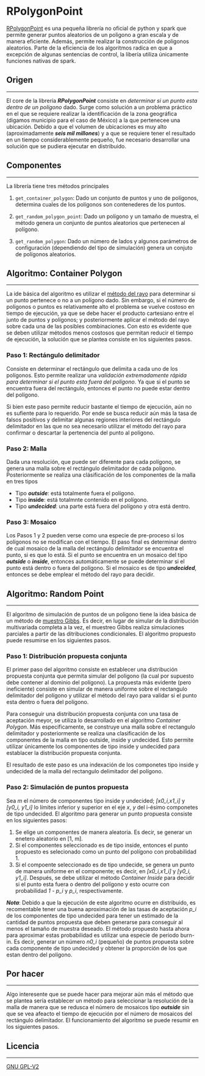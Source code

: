 # RPolygonPoint

[RPolygonPoint](https://github.com/jodac2/rpolygonpoint.git) es una pequeña librería no oficial de python y spark que permite generar puntos aleatorios de un poligono a gran escala y de manera eficiente. Además, permite realizar la construcción de poligonos aleatorios. Parte de la eficiencia de los algoritmos radica en que a excepción de algunas sentencias de control, la libería utiliza únicamente funciones nativas de spark.

## Origen
---

El core de la librería ***RPolygonPoint*** consiste en *determinar si un punto esta dentro de un polígono* dado. Surge como solución a un problema práctico en el que se requiere realizar la identificación de la zona geográfica (digamos municipio para el caso de México) a la que pertenecee una ubicación. Debido a que el volumen de ubicaciones es muy alto (aproximadamente ***seis mil millones***) y a que se requiere tener el resultado en un tiempo considerablemente pequeño, fue necesario desarrollar una solución que se pudiera ejecutar en distribuido. 


## Componentes
---

La librería tiene tres métodos principales

1. `get_container_polygon`: Dado un conjunto de puntos y uno de polígonos, determina cuales de los polígonos son contenederes de los puntos.

2. `get_random_polygon_point`: Dado un polígono y un tamaño de muestra, el método genera un conjunto de puntos aleatorios que pertenecen al polígono.

3. `get_random_polygon`: Dado un número de lados y algunos parámetros de configuración (dependiendo del tipo de simulación) genera un conjuto de polígonos aleatorios.

## Algoritmo: Container Polygon
---

 La ide básica del algoritmo es utilizar el [método del rayo](https://en.wikipedia.org/wiki/Point_in_polygon) para determinar si un punto pertenece o no a un polígono dado. Sin embargo, si el número de polígonos o puntos es relativamente alto el problema se vuelve costoso en tiempo de ejecución, ya que se debe hacer el producto cartesiano entre el junto de puntos y polígonos; y posteriormente aplicar el método del rayo sobre cada una de las posibles combinaciones. Con esto es evidente que se deben utilizar métodos menos costosos que permitan reducir el tiempo de ejecución, la solución que se plantea consiste en los siguientes pasos.


 ### Paso 1: Rectángulo delimitador 
 
Consiste en determinar el rectángulo que delimita a cada uno de los polígonos. Esto permite realizar una *validación extremadamente rápida para determinar si el punto esta fuera del polígono*.  Ya que si el punto se encuentra fuera del rectángulo, entonces el punto no puede estar dentro del polígono.

Si bien este paso permite reducir bastante el tiempo de ejecución, aún no es sufiente para lo requerido. Por ende se busca reducir aún más la tasa de falsos positivos y delimitar algunas regiones interiores del rectángulo delimitador en las que no sea necesarío utilizar el método del rayo para confirmar o descartar la pertenencia del punto al polígono.

### Paso 2: Malla

Dada una resolución, que puede ser diferente para cada polígono, se genera una malla sobre el rectángulo delimitador de cada polígono. Posteriormente se realiza una clásificación de los componentes de la malla en tres tipos

- Tipo ***outside***: está totalmente fuera el polígono.
- Tipo **inside**: está totalmnte contenido en el polígono.
- Tipo ***undecided***: una parte está fuera del polígono y otra está dentro.

### Paso 3: Mosaico

Los Pasos 1 y 2 pueden verse como una especie de pre-proceso si los polígonos no se modifican con el tiempo. El paso final es determinar dentro de cual mosaico de la malla del rectángulo delimitador se encuentra el punto, si es que lo está. Si el punto se encuentra en un mosaico del tipo ***outside*** o ***inside***, entonces automáticamente se puede determinar si el punto está dentro o fuera del polígono. Si el mosaico es de tipo ***undecided***, entonces se debe emplear el método del rayo para decidir.


## Algoritmo: Random Point
---

El algoritmo de simulación de puntos de un poligono tiene la idea básica de un método de [muestro Gibbs](https://en.wikipedia.org/wiki/Gibbs_sampling). Es decir, en lugar de simular de la distribución multivariada completa a la vez, el muestreo Gibbs realiza simulaciones parciales a partir de las ditribuciones condicionales. El algoritmo propuesto puede resumirse en los siguientes pasos.


### Paso 1: Distribución propuesta conjunta

El primer paso del algoritmo consiste en establecer una distribución propuesta conjunta que permita simular del poligono (la cual por supuesto debe contener al dominio del polígono). La propuesta más evidente (pero ineficiente) consiste en simular de manera uniforme sobre el rectangulo delimitador del polígono y utilizar el método del rayo para validar si el punto esta dentro o fuera del polígono. 

Para conseguir una distribución propuesta conjunta con una tasa de aceptación meyor, se utiliza lo desarrollado en el algoritmo *Container Polygon*. Más especificamente, se construye una malla sobre el rectangulo delimitador y posteriormente se realiza una clasificación de los componentes de la malla en tipo outside, inside y undecided. Esto permite utilizar únicamente los componentes de tipo inside y undecided para establacer la distribución propuesta conjunta.

El resultado de este paso es una indexación de los componetes tipo inside y undecided de la malla del rectangulo delimitador del polígono.


### Paso 2: Simulación de puntos propuesta

Sea _m_ el número de componentes tipo inside y undecided; *[x0_i,x1_i]* y *[y0_i, y1_i]* lo límites inferior y superior en el eje _x_, _y_ del i-ésimo componetes de tipo undecided. El algoritmo para generar un punto propuesta consiste en los siguientes pasos:

1. Se elige un componentes de manera aleatoria. Es decir, se generar un enetero aleatorio en [1, m].
2. Si el componentes seleccionado es de tipo inside, entonces el punto propuesto es selecionado como un punto del polígono con probabilidad 1. 
3. Si el compoente seleccionado es de tipo undecide, se genera un punto de manera uniforme en el componente; es decir, en *[x0_i,x1_i]* y *[y0_i, y1_i]*. Después, se debe utilizar el método *Container Inside* para decidir si el punto esta fuera o dentro del polígono y esto ocurre con probabilidad *1 - p_i* y *p_i*, respectivamente.

***Nota***: Debido a que la ejecución de este algoritmo ocurre en distribuido, es recomentable tener una buena aproximación de las tasas de aceptación *p_i* de los componentes de tipo undecided para tener un estimado de la cantidad de puntos propuesta que deben generarse para conseguir al menos el tamaño de muestra deseado. El método propuesto hasta ahora para aproximar estas probabilidad es utilizar una especie de periodo burn-in. Es decir, generar un número *n0_i* (pequeño) de puntos propuesta sobre cada componente de tipo undecided y obtener la proporción de los que estan dentro del polígono.


## Por hacer
---

Algo interesente que se puede hacer para mejorar aún más el método que se plantea sería establecer un método para seleccionar la resolución de la malla de manera que se redusca el número de mosaicos tipo ***outside*** sin que se vea afeacto el tiempo de ejecución por el número de mosaicos del rectángulo delimitador. El funcionamiento del algoritmo se puede resumir en los siguientes pasos.


## Licencia
---

[GNU GPL-V2](https://www.gnu.org/licenses/old-licenses/gpl-2.0.txt)
